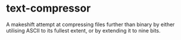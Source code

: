 # text-compressor
A makeshift attempt at compressing files further than binary by either utilising ASCII to its fullest extent, or by extending it to nine bits.
